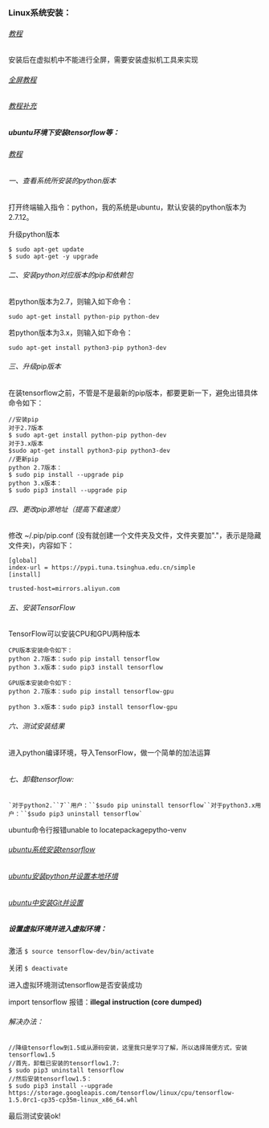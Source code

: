 ### Linux系统安装：

###### [教程](https://www.linuxidc.com/Linux/2014-12/111062p4.htm)

安装后在虚拟机中不能进行全屏，需要安装虚拟机工具来实现

###### [全屏教程](https://blog.csdn.net/weixin_41109857/article/details/80312562)

###### [教程补充](https://blog.csdn.net/a874909657/article/details/79161533)

##### ubuntu环境下安装tensorflow等：

###### [教程](https://blog.csdn.net/y1250056491/article/details/78670710/)

###### 一、查看系统所安装的python版本

打开终端输入指令：python，我的系统是ubuntu，默认安装的python版本为2.7.12。

升级python版本

```terminal
$ sudo apt-get update
$ sudo apt-get -y upgrade
```

###### 二、安装python对应版本的pip和依赖包

若python版本为2.7，则输入如下命令：

```terminal
sudo apt-get install python-pip python-dev
```

若python版本为3.x，则输入如下命令：

```terminal
sudo apt-get install python3-pip python3-dev
```

###### 三、升级pip版本

在装tensorflow之前，不管是不是最新的pip版本，都要更新一下，避免出错具体命令如下：

```terminal
//安装pip
对于2.7版本
$ sudo apt-get install python-pip python-dev
对于3.x版本
$sudo apt-get install python3-pip python3-dev
//更新pip
python 2.7版本：
$ sudo pip install --upgrade pip
python 3.x版本：
$ sudo pip3 install --upgrade pip
```

###### 四、更改pip源地址（提高下载速度）

修改 ~/.pip/pip.conf (没有就创建一个文件夹及文件，文件夹要加"."，表示是隐藏文件夹)，内容如下：

```terminal
[global]
index-url = https://pypi.tuna.tsinghua.edu.cn/simple
[install]

trusted-host=mirrors.aliyun.com
```

###### 五、安装TensorFlow

TensorFlow可以安装CPU和GPU两种版本

```terminal
CPU版本安装命令如下：
python 2.7版本：sudo pip install tensorflow
python 3.x版本：sudo pip3 install tensorflow

GPU版本安装命令如下：
python 2.7版本：sudo pip install tensorflow-gpu

python 3.x版本：sudo pip3 install tensorflow-gpu
```

###### 六、测试安装结果

进入python编译环境，导入TensorFlow，做一个简单的加法运算

```terminal

```









###### 七、卸载tensorflow:

```terminal
`对于python2.``7``用户：``$sudo pip uninstall tensorflow``对于python3.x用户：``$sudo pip3 uninstall tensorflow`
```





ubuntu命令行报错unable to locatepackagepytho-venv



###### [ubuntu系统安装tensorflow](https://www.oschina.net/translate/how-to-install-and-use-tensorflow-on-ubuntu-16-04)

###### [ubuntu安装python并设置本地环境](https://www.digitalocean.com/community/tutorials/how-to-install-python-3-and-set-up-a-local-programming-environment-on-ubuntu-16-04)

###### [ubuntu中安装Git并设置](https://www.digitalocean.com/community/tutorials/how-to-install-git-on-ubuntu-16-04#how-to-set-up-git)



##### 设置虚拟环境并进入虚拟环境：

激活 `$ source tensorflow-dev/bin/activate`

关闭 `$ deactivate`





进入虚拟环境测试tensorflow是否安装成功

import tensorflow 报错：**illegal instruction (core dumped)**

###### 解决办法：

```linux
//降级tensorflow到1.5或从源码安装，这里我只是学习了解，所以选择简便方式，安装tensorflow1.5 
//首先，卸载已安装的tensorflow1.7: 
$ sudo pip3 uninstall tensorflow 
//然后安装tensorflow1.5： 
$ sudo pip3 install --upgrade https://storage.googleapis.com/tensorflow/linux/cpu/tensorflow-1.5.0rc1-cp35-cp35m-linux_x86_64.whl
```

最后测试安装ok!